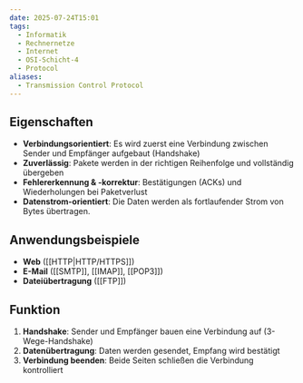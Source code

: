 ```yaml
---
date: 2025-07-24T15:01
tags:
  - Informatik
  - Rechnernetze
  - Internet
  - OSI-Schicht-4
  - Protocol
aliases:
  - Transmission Control Protocol
---
```

## Eigenschaften
- **Verbindungsorientiert**: Es wird zuerst eine Verbindung zwischen Sender und Empfänger aufgebaut (Handshake)
- **Zuverlässig**: Pakete werden in der richtigen Reihenfolge und vollständig übergeben
- **Fehlererkennung & -korrektur**: Bestätigungen (ACKs) und Wiederholungen bei Paketverlust
- **Datenstrom-orientiert**: Die Daten werden als fortlaufender Strom von Bytes übertragen.

## Anwendungsbeispiele
- **Web** ([[HTTP|HTTP/HTTPS]])
- **E-Mail** ([[SMTP]], [[IMAP]], [[POP3]])
- **Dateiübertragung** ([[FTP]])

## Funktion
1. **Handshake**: Sender und Empfänger bauen eine Verbindung auf (3-Wege-Handshake)
2. **Datenübertragung**: Daten werden gesendet, Empfang wird bestätigt
3. **Verbindung beenden**: Beide Seiten schließen die Verbindung kontrolliert